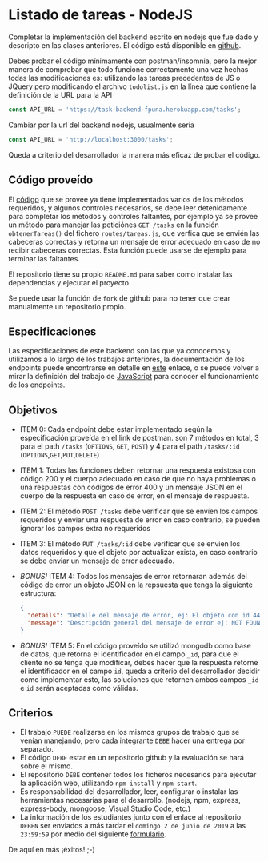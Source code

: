 # Listado de tareas - NodeJS

Completar la implementación del backend escrito en nodejs que fue dado y descripto en las clases anteriores. El código está disponible en [github](https://github.com/diegocrzt/nodejs-todo-list-starter).

Debes probar el código mínimamente con postman/insomnia, pero la mejor manera de comprobar que todo funcione correctamente una vez hechas todas las modificaciones es: utilizando las tareas precedentes de JS o JQuery pero modificando el archivo `todolist.js` en la línea que contiene la definición de la URL para la API

```js
const API_URL = 'https://task-backend-fpuna.herokuapp.com/tasks';
```

Cambiar por la url del backend nodejs, usualmente sería

```js
const API_URL = 'http://localhost:3000/tasks';
```

Queda a criterio del desarrollador la manera más eficaz de probar el código.

## Código proveído

El [código](https://github.com/diegocrzt/nodejs-todo-list-starter) que se provee ya tiene implementados varios de los métodos requeridos, y algunos controles necesarios, se debe leer detenidamente para completar los métodos y controles faltantes, por ejemplo ya se provee un método para manejar las peticiónes `GET /tasks` en la función `obtenerTareas()` del fichero `routes/tareas.js`, que verfica que se envién las cabeceras correctas y retorna un mensaje de error adecuado en caso de no recibir cabeceras correctas. Esta función puede usarse de ejemplo para terminar las faltantes.

El repositorio tiene su propio `README.md` para saber como instalar las dependencias y ejecutar el proyecto.

Se puede usar la función de `fork` de github para no tener que crear manualmente un repositorio propio.

## Especificaciones

Las especificaciones de este backend son las que ya conocemos y utilizamos a lo largo de los trabajos anteriores, la documentación de los endpoints puede encontrarse en detalle en [este](https://documenter.getpostman.com/view/2543680/S17kyrCZ) enlace, o se puede volver a mirar la definición del trabajo de [JavaScript](https://github.com/diegocrzt/diegocrzt.github.io/blob/master/js-task/problem/Ej_JS.md) para conocer el funcionamiento de los endpoints.

## Objetivos

- ITEM 0: Cada endpoint debe estar implementado según la especificación proveída en el link de postman. son 7 métodos en total, 3 para el path `/tasks` (`OPTIONS`, `GET`, `POST`) y 4 para el path `/tasks/:id` (`OPTIONS`,`GET`,`PUT`,`DELETE`)
- ITEM 1: Todas las funciones deben retornar una respuesta existosa con código 200 y el cuerpo adecuado en caso de que no haya problemas o una respuestas con códigos de error 400 y un mensaje JSON en el cuerpo de la respuesta en caso de error, en el mensaje de respuesta.
- ITEM 2: El método `POST /tasks` debe verificar que se envíen los campos requeridos y enviar una respuesta de error en caso contrario, se pueden ignorar los campos extra no requeridos
- ITEM 3: El método `PUT /tasks/:id` debe verificar que se envien los datos requeridos y que el objeto por actualizar exista, en caso contrario se debe enviar un mensaje de error adecuado.
- _BONUS!_ ITEM 4: Todos los mensajes de error retornaran además del código de error un objeto JSON en la repsuesta que tenga la siguiente estructura:

  ```json
  {
    "details": "Detalle del mensaje de error, ej: El objeto con id 444 no existe",
    "message": "Descripción general del mensaje de error ej: NOT FOUND"
  }
  ```

- _BONUS!_ ITEM 5: En el código proveído se utilizó mongodb como base de datos, que retorna el identificador en el campo `_id`, para que el cliente no se tenga que modificar, debes hacer que la respuesta retorne el identificador en el campo `id`, queda a criterio del desarrollador decidir como implementar esto, las soluciones que retornen ambos campos `_id` e `id` serán aceptadas como válidas.

## Criterios

- El trabajo `PUEDE` realizarse en los mismos grupos de trabajo que se venían manejando, pero cada integrante `DEBE` hacer una entrega por separado.
- El código `DEBE` estar en un repositorio github y la evaluación se hará sobre el mismo.
- El repositorio `DEBE` contener todos los ficheros necesarios para ejecutar la aplicación web, utilizando `npm install` y `npm start`.
- Es responsabilidad del desarrollador, leer, configurar o instalar las herramientas necesarias para el desarrollo. (nodejs, npm, express, express-body, mongoose, Visual Studio Code, etc.)
- La información de los estudiantes junto con el enlace al repositorio `DEBEN` ser enviados a más tardar el `domingo 2 de junio de 2019` a las `23:59:59` por medio del siguiente [formulario](https://forms.gle/ALmE1TjfFaiAJK8t8).

De aquí en más ¡éxitos! ;-)
